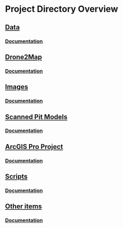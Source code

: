 # Project Directory Overview
## [Data](data)
### [Documentation](documentation/DATA.md)


## [Drone2Map](drone2map)
### [Documentation](documentation/DRONE2MAP.md)


## [Images](images)
### [Documentation](documentation/IMAGES.md)

## [Scanned Pit Models](pits)
### [Documentation](documentation/PITS.md)


## [ArcGIS Pro Project](pro_project)
### [Documentation](documentation/PRO_PROJECT.md)


## [Scripts](scripts)
### [Documentation](documentation/SCRIPTS.md)


## [Other items](z_other)
### [Documentation](documentation/Z_OTHER.md)
